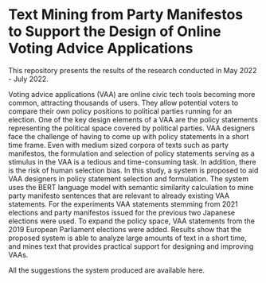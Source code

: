 # Text Mining from Party Manifestos to Support the Design of Online Voting Advice Applications

This repository presents the results of the research conducted in May 2022 - July 2022.

Voting advice applications (VAA) are online civic tech tools becoming more common, attracting thousands of users. They allow potential voters to compare their own policy positions to political parties running for an election. One of the key design elements of a VAA are the policy statements representing the political space covered by political parties. VAA designers face the challenge of having to come up with policy statements in a short time frame. Even with medium sized corpora of texts such as party manifestos, the formulation and selection of policy statements serving as a stimulus in the VAA is a tedious and time-consuming task. In addition, there is the risk of human selection bias. In this study, a system is proposed to aid VAA designers in policy statement selection and formulation. The system uses the BERT language model with semantic similarity calculation to mine party manifesto sentences that are relevant to already existing VAA statements. For the experiments VAA statements stemming from 2021 elections and party manifestos issued for the previous two Japanese elections were used. To expand the policy space, VAA statements from the 2019 European Parliament elections were added. Results show that the proposed system is able to analyze large amounts of text in a short time, and mines text that provides practical support for designing and improving VAAs.

All the suggestions the system produced are available here.
